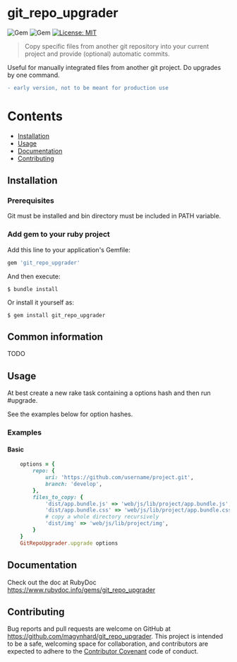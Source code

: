# git_repo_upgrader
![Gem](https://img.shields.io/gem/v/git_repo_upgrader?_color=default&style=plastic&logo=ruby&logoColor=red)
![Gem](https://img.shields.io/gem/dt/git_repo_upgrader?color=blue&style=plastic)
[![License: MIT](https://img.shields.io/badge/License-MIT-gold.svg?style=plastic&logo=mit)](LICENSE)

> Copy specific files from another git repository into your current project and provide (optional) automatic commits.

Useful for manually integrated files from another git project. Do upgrades by one command.

```diff
- early version, not to be meant for production use
```

# Contents

* [Installation](#installation)
* [Usage](#usage)
* [Documentation](#documentation)
* [Contributing](#contributing)




<a name="installation"></a>
## Installation

### Prerequisites
Git must be installed and bin directory must be included in PATH variable.

### Add gem to your ruby project

Add this line to your application's Gemfile:

```ruby
gem 'git_repo_upgrader'
```

And then execute:

    $ bundle install

Or install it yourself as:

    $ gem install git_repo_upgrader
    
## Common information

TODO






<a name="usage"></a>
## Usage

At best create a new rake task containing a options hash and then run #upgrade.

See the examples below for option hashes.

### Examples

#### Basic

```ruby
    options = {
        repo: {
            uri: 'https://github.com/username/project.git',
            branch: 'develop',
        },
        files_to_copy: {
            'dist/app.bundle.js' => 'web/js/lib/project/app.bundle.js',
            'dist/app.bundle.css' => 'web/js/lib/project/app.bundle.css',
            # copy a whole directory recursively
            'dist/img' => 'web/js/lib/project/img',
        }
    }
    GitRepoUpgrader.upgrade options
```





<a name="documentation"></a>
## Documentation
Check out the doc at RubyDoc
<a href="https://www.rubydoc.info/gems/git_repo_upgrader">https://www.rubydoc.info/gems/git_repo_upgrader</a>





<a name="contributing"></a>
## Contributing

Bug reports and pull requests are welcome on GitHub at https://github.com/magynhard/git_repo_upgrader. This project is intended to be a safe, welcoming space for collaboration, and contributors are expected to adhere to the [Contributor Covenant](http://contributor-covenant.org) code of conduct.

